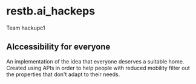 # restb.ai_hackeps
Team hackupc1
## AIccessibility for everyone
An implementation of the idea that everyone deserves a suitable home. Created using APIs in order to help people with reduced mobility filter out the properties that don't adapt to their needs.
